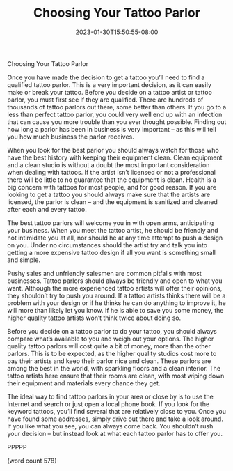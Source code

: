 ﻿---
title: "Choosing Your Tattoo Parlor"
date: 2023-01-30T15:50:55-08:00
description: "Tattoos Tips for Web Success"
featured_image: "/images/Tattoos.jpg"
tags: ["Tattoos"]
---

Choosing Your Tattoo Parlor

Once you have made the decision to get a tattoo you’ll need to find a qualified tattoo parlor.  This is a very important decision, as it can easily make or break your tattoo.  Before you decide on a tattoo artist or tattoo parlor, you must first see if they are qualified.  There are hundreds of thousands of tattoo parlors out there, some better than others.  If you go to a less than perfect tattoo parlor, you could very well end up with an infection that can cause you more trouble than you ever thought possible.  Finding out how long a parlor has been in business is very important – as this will tell you how much business the parlor receives.

When you look for the best parlor you should always watch for those who have the best history with keeping their equipment clean.  Clean equipment and a clean studio is without a doubt the most important consideration when dealing with tattoos.  If the artist isn’t licensed or not a professional there will be little to no guarantee that the equipment is clean.  Health is a big concern with tattoos for most people, and for good reason.  If you are looking to get a tattoo you should always make sure that the artists are licensed, the parlor is clean – and the equipment is sanitized and cleaned after each and every tattoo.

The best tattoo parlors will welcome you in with open arms, anticipating your business.  When you meet the tattoo artist, he should be friendly and not intimidate you at all, nor should he at any time attempt to push a design on you.  Under no circumstances should the artist try and talk you into getting a more expensive tattoo design if all you want is something small and simple.

Pushy sales and unfriendly salesmen are common pitfalls with most businesses.  Tattoo parlors should always be friendly and open to what you want.  Although the more experienced tattoo artists will offer their opinions, they shouldn’t try to push you around.  If a tattoo artists thinks there will be a problem with your design or if he thinks he can do anything to improve it, he will more than likely let you know.   If he is able to save you some money, the higher quality tattoo artists won’t think twice about doing so.

Before you decide on a tattoo parlor to do your tattoo, you should always compare what’s available to you and weigh out your options.  The higher quality tattoo parlors will cost quite a bit of money, more than the other parlors.  This is to be expected, as the higher quality studios cost more to pay their artists and keep their parlor nice and clean.  These parlors are among the best in the world, with sparkling floors and a clean interior.  The tattoo artists here ensure that their rooms are clean, with most wiping down their equipment and materials every chance they get.  

The ideal way to find tattoo parlors in your area or close by is to use the Internet and search or just open a local phone book.  If you look for the keyword tattoos, you’ll find several that are relatively close to you.  Once you have found some addresses, simply drive out there and take a look around.  If you like what you see, you can always come back.  You shouldn’t rush your decision – but instead look at what each tattoo parlor has to offer you.

PPPPP

(word count 578)
